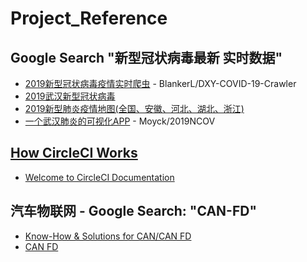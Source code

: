 # Project_Reference
## Google Search "新型冠状病毒最新 实时数据"
   * [2019新型冠状病毒疫情实时爬虫](https://github.com/BlankerL/DXY-COVID-19-Crawler) - BlankerL/DXY-COVID-19-Crawler<br>
   * [2019武汉新型冠状病毒](http://cuihuan.net/wuhan/news.html)<br>
   * [2019新型肺炎疫情地图(全国、安徽、河北、湖北、浙江)](https://yiqing.ahusmart.com/)<br>
   * [一个武汉肺炎的可视化APP](https://github.com/Moyck/2019NCOV) - Moyck/2019NCOV<br>
   
## [How CircleCI Works](https://circleci.com/product/)<br>
   * [Welcome to CircleCI Documentation](https://circleci.com/docs/2.0/getting-started/)<br>
  
## 汽车物联网 - Google Search: "CAN-FD"
   * [Know-How & Solutions for CAN/CAN FD](https://www.vector.com/int/en/know-how/technologies/networks/can/?etcc_cmp=Solution_CAN_EN&etcc_grp=01_CAN%20FD&etcc_med=SEA&etcc_par=Google&etcc_bky=%2Bcan%20%2Bfd%20%2Bnetwork&etcc_mty=b&etcc_plc=&etcc_ctv=266868933556&etcc_bde=c&etcc_var=Cj0KCQiAvJXxBRCeARIsAMSkApoQ5jLzWEpyRjFEt8yklnqs3NtfBJ7OhjdKiLp93gG1M6XOZXhBbCUaAh7CEALw_wcB&gclid=Cj0KCQiAvJXxBRCeARIsAMSkApoQ5jLzWEpyRjFEt8yklnqs3NtfBJ7OhjdKiLp93gG1M6XOZXhBbCUaAh7CEALw_wcB)<br>
   * [CAN FD](https://en.wikipedia.org/wiki/CAN_FD)<br>
